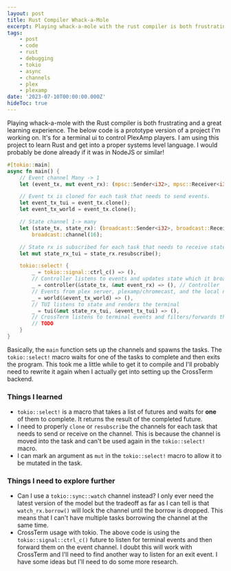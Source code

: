 ```yaml
---
layout: post
title: Rust Compiler Whack-a-Mole
excerpt: Playing whack-a-mole with the rust compiler is both frustrating and a great learning experience. 
tags:
    - post
    - code
    - rust
    - debugging
    - tokio
    - async
    - channels
    - plex
    - plexamp
date: '2023-07-10T00:00:00.000Z'
hideToc: true
---
```

Playing whack-a-mole with the Rust compiler is both frustrating and a great learning experience. The below code is a prototype version of a project I'm working on. It's for a terminal ui to control PlexAmp players. I am using this project to learn Rust and get into a proper systems level language. I would probably be done already if it was in NodeJS or similar!

```rust
#[tokio::main]
async fn main() {
    // Event channel Many -> 1
    let (event_tx, mut event_rx): (mpsc::Sender<i32>, mpsc::Receiver<i32>) = mpsc::channel(16);

    // Event tx is cloned for each task that needs to send events.
    let event_tx_tui = event_tx.clone();
    let event_tx_world = event_tx.clone();

    // State channel 1-> many
    let (state_tx, state_rx): (broadcast::Sender<i32>, broadcast::Receiver<i32>) =
        broadcast::channel(16);

    // State rx is subscribed for each task that needs to receive state.
    let mut state_rx_tui = state_rx.resubscribe();

    tokio::select! {
        _ = tokio::signal::ctrl_c() => (),
        // Controller listens to events and updates state which it broadcasts
        _ = controller(&state_tx, &mut event_rx) => (), // Controller
        // Events from plex server, plexamp/chromecast, and the local network
        _ = world(&event_tx_world) => (),
        // TUI listens to state and renders the terminal
        _ = tui(&mut state_rx_tui, &event_tx_tui) => (),
        // CrossTerm listens to terminal events and filters/forwards them on the event channel
        // TODO
    }
}
```

Basically, the `main` function sets up the channels and spawns the tasks. The `tokio::select!` macro waits for one of the tasks to complete and then exits the program. This took me a little while to get it to compile and I'll probably need to rewrite it again when I actually get into setting up the CrossTerm backend.

### Things I learned

- `tokio::select!` is a macro that takes a list of futures and waits for **one** of them to complete. It returns the result of the completed future.
- I need to properly `clone` or `resubscribe` the channels for each task that needs to send or receive on the channel. This is because the channel is moved into the task and can't be used again in the `tokio::select!` macro.
- I can mark an argument as `mut` in the `tokio::select!` macro to allow it to be mutated in the task.

### Things I need to explore further

- Can I use a `tokio::sync::watch` channel instead? I only ever need the latest version of the model but the tradeoff as far as I can tell is that `watch_rx.borrow()` will lock the channel until the borrow is dropped. This means that I can't have multiple tasks borrowing the channel at the same time. 
- CrossTerm usage with tokio. The above code is using the `tokio::signal::ctrl_c()` future to listen for terminal events and then forward them on the event channel. I doubt this will work with CrossTerm and I'll need to find another way to listen for an exit event. I have some ideas but I'll need to do some more research.